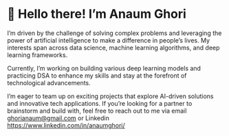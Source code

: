 # **👋 Hello there! I’m Anaum Ghori**
I’m driven by the challenge of solving complex problems and leveraging the power of artificial intelligence to make a difference in people’s lives. My interests span across data science, machine learning algorithms, and deep learning frameworks. 

Currently, I’m working on building various deep learning models and practicing DSA to enhance my skills and stay at the forefront of technological advancements.

I’m eager to team up on exciting projects that explore AI-driven solutions and innovative tech applications. If you’re looking for a partner to brainstorm and build with, feel free to reach out to me via email ghorianaum@gmail.com or Linkedin https://www.linkedin.com/in/anaumghori/
